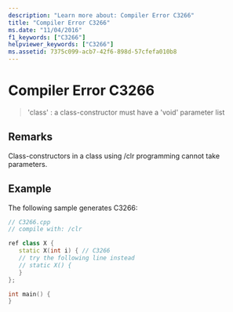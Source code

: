 ```yaml
---
description: "Learn more about: Compiler Error C3266"
title: "Compiler Error C3266"
ms.date: "11/04/2016"
f1_keywords: ["C3266"]
helpviewer_keywords: ["C3266"]
ms.assetid: 7375c099-acb7-42f6-898d-57cfefa010b8
---
```

# Compiler Error C3266

> 'class' : a class-constructor must have a 'void' parameter list

## Remarks

Class-constructors in a class using /clr programming cannot take parameters.

## Example

The following sample generates C3266:

```cpp
// C3266.cpp
// compile with: /clr

ref class X {
   static X(int i) { // C3266
   // try the following line instead
   // static X() {
   }
};

int main() {
}
```
